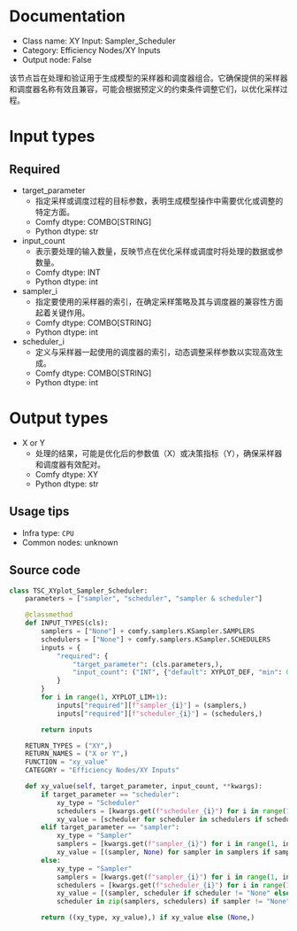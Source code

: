
# Documentation
- Class name: XY Input: Sampler_Scheduler
- Category: Efficiency Nodes/XY Inputs
- Output node: False

该节点旨在处理和验证用于生成模型的采样器和调度器组合。它确保提供的采样器和调度器名称有效且兼容，可能会根据预定义的约束条件调整它们，以优化采样过程。

# Input types
## Required
- target_parameter
    - 指定采样或调度过程的目标参数，表明生成模型操作中需要优化或调整的特定方面。
    - Comfy dtype: COMBO[STRING]
    - Python dtype: str
- input_count
    - 表示要处理的输入数量，反映节点在优化采样或调度时将处理的数据或参数量。
    - Comfy dtype: INT
    - Python dtype: int
- sampler_i
    - 指定要使用的采样器的索引，在确定采样策略及其与调度器的兼容性方面起着关键作用。
    - Comfy dtype: COMBO[STRING]
    - Python dtype: int
- scheduler_i
    - 定义与采样器一起使用的调度器的索引，动态调整采样参数以实现高效生成。
    - Comfy dtype: COMBO[STRING]
    - Python dtype: int

# Output types
- X or Y
    - 处理的结果，可能是优化后的参数值（X）或决策指标（Y），确保采样器和调度器有效配对。
    - Comfy dtype: XY
    - Python dtype: str


## Usage tips
- Infra type: `CPU`
- Common nodes: unknown


## Source code
```python
class TSC_XYplot_Sampler_Scheduler:
    parameters = ["sampler", "scheduler", "sampler & scheduler"]

    @classmethod
    def INPUT_TYPES(cls):
        samplers = ["None"] + comfy.samplers.KSampler.SAMPLERS
        schedulers = ["None"] + comfy.samplers.KSampler.SCHEDULERS
        inputs = {
            "required": {
                "target_parameter": (cls.parameters,),
                "input_count": ("INT", {"default": XYPLOT_DEF, "min": 0, "max": XYPLOT_LIM, "step": 1})
            }
        }
        for i in range(1, XYPLOT_LIM+1):
            inputs["required"][f"sampler_{i}"] = (samplers,)
            inputs["required"][f"scheduler_{i}"] = (schedulers,)

        return inputs

    RETURN_TYPES = ("XY",)
    RETURN_NAMES = ("X or Y",)
    FUNCTION = "xy_value"
    CATEGORY = "Efficiency Nodes/XY Inputs"

    def xy_value(self, target_parameter, input_count, **kwargs):
        if target_parameter == "scheduler":
            xy_type = "Scheduler"
            schedulers = [kwargs.get(f"scheduler_{i}") for i in range(1, input_count + 1)]
            xy_value = [scheduler for scheduler in schedulers if scheduler != "None"]
        elif target_parameter == "sampler":
            xy_type = "Sampler"
            samplers = [kwargs.get(f"sampler_{i}") for i in range(1, input_count + 1)]
            xy_value = [(sampler, None) for sampler in samplers if sampler != "None"]
        else:
            xy_type = "Sampler"
            samplers = [kwargs.get(f"sampler_{i}") for i in range(1, input_count + 1)]
            schedulers = [kwargs.get(f"scheduler_{i}") for i in range(1, input_count + 1)]
            xy_value = [(sampler, scheduler if scheduler != "None" else None) for sampler,
            scheduler in zip(samplers, schedulers) if sampler != "None"]

        return ((xy_type, xy_value),) if xy_value else (None,)

```
